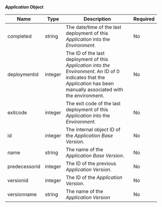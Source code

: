 **_Application_ Object**

| Name | Type | Description | Required |
| ---- | ---- | ----------- | -------- |
| completed | string | The date/time of the last deployment of this _Application_ into the _Environment_. | No |
| deploymentid | integer | The ID of the last deployment of this _Application into the Environment_. An ID of 0 indicates that the _Application_ has been manually associated with the environment. | No |
| exitcode | integer | The exit code of the last deployment of this _Application_ into the _Environment_. | No |
| id | integer | The internal object ID of the _Application Base Version_. | No |
| name | string | The name of the _Application Base Version_. | No |
| predecessorid | integer | The ID of the previous _Application Version_. | No |
| versionid | integer | The ID of the _Application Version_. | No |
| versionname | string | The name of the _Application Version_ | No |
